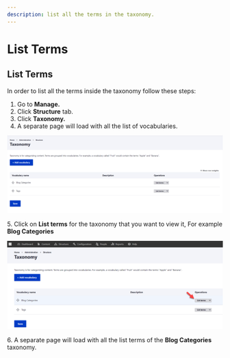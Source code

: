 ```yaml
---
description: list all the terms in the taxonomy.
---
```


# List Terms

## List Terms

In order to list all the terms inside the taxonomy follow these steps:

1. Go to **Manage.**
2. Click **Structure** tab.
3. Click **Taxonomy.**
4. A separate page will load with all the list of vocabularies.

![All the taxonomies](<../../../.gitbook/assets/image (50).png>)

5\. Click on **List terms** for the taxonomy that you want to view it, For example **Blog Categories**

![List Terms of Blog Categories Taxonomy](<../../../.gitbook/assets/image (47) (1).png>)

6\. A separate page will load with all the list terms of the **Blog Categories** taxonomy.
